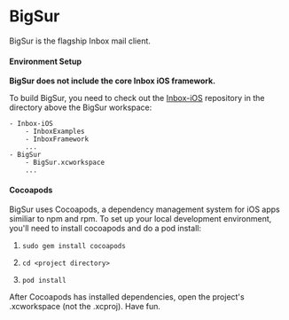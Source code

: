 BigSur
======

BigSur is the flagship Inbox mail client.

#### Environment Setup

**BigSur does not include the core Inbox iOS framework.**

To build BigSur, you need to check out the [Inbox-iOS](http://github.com/inboxapp/inbox-ios) repository in the directory above the BigSur workspace:

	- Inbox-iOS
		- InboxExamples
		- InboxFramework
		...
	- BigSur
		- BigSur.xcworkspace
		...
		
#### Cocoapods

BigSur uses Cocoapods, a dependency management system for iOS apps similiar to npm and rpm. To set up your local development environment, you'll need to install cocoapods and do a pod install:

1. `sudo gem install cocoapods`

2. `cd <project directory>`

3. `pod install`

After Cocoapods has installed dependencies, open the project's .xcworkspace (not the .xcproj). Have fun.

